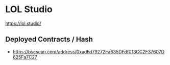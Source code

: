 # LOL Studio

https://lol.studio/

## Deployed Contracts / Hash

- https://bscscan.com/address/0xadFd79272Fa635DFdf013CC2F37607D625Fa7C27